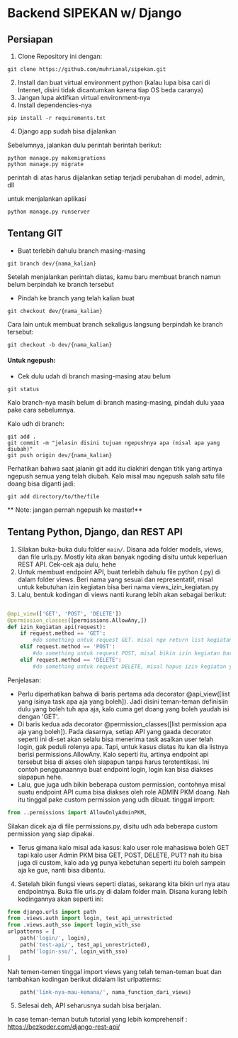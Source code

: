 
# Backend SIPEKAN w/ **Django**


## Persiapan

1. Clone Repository ini dengan:

```
git clone https://github.com/muhrianal/sipekan.git
```

2. Install dan buat virtual environment python (kalau lupa bisa cari di Internet, disini tidak dicantumkan karena tiap OS beda caranya)
3. Jangan lupa aktifkan virtual environment-nya
4. Install dependencies-nya

```
pip install -r requirements.txt
```

4. Django app sudah bisa dijalankan

Sebelumnya, jalankan dulu perintah berintah berikut:
```
python manage.py makemigrations
python manage.py migrate
```

perintah di atas harus dijalankan setiap terjadi perubahan di model, admin, dll

untuk menjalankan aplikasi
```
python manage.py runserver
```

## Tentang GIT

* Buat terlebih dahulu branch masing-masing
```
git branch dev/{nama_kalian}
```

Setelah menjalankan perintah diatas, kamu baru membuat branch namun belum berpindah ke branch tersebut

* Pindah ke branch yang telah kalian buat
```
git checkout dev/{nama_kalian}
```

Cara lain untuk membuat branch sekaligus langsung berpindah ke branch tersebut:
```
git checkout -b dev/{nama_kalian}
```

#### Untuk ngepush:

* Cek dulu udah di branch masing-masing atau belum 
```
git status
```

Kalo branch-nya masih belum di branch masing-masing, pindah dulu yaaa pake cara sebelumnya.

Kalo udh di branch:
```
git add .
git commit -m "jelasin disini tujuan ngepushnya apa (misal apa yang diubah)"
git push origin dev/{nama_kalian}
```

Perhatikan bahwa saat jalanin git add itu diakhiri dengan titik yang artinya ngepush semua yang telah diubah. Kalo misal mau ngepush salah satu file doang bisa diganti jadi:
```
git add directory/to/the/file
```

** Note: jangan pernah ngepush ke master!**

## Tentang Python, Django, dan REST API

1. Silakan buka-buka dulu folder ```main/```.
Disana ada folder models, views, dan file urls.py. Mostly kita akan banyak ngoding disitu untuk keperluan REST API. Cek-cek aja dulu, hehe
2. Untuk membuat endpoint API, buat terlebih dahulu file python (.py) di dalam folder views.
Beri nama yang sesuai dan representatif, misal untuk kebutuhan izin kegiatan bisa beri nama views_izin_kegiatan.py
3. Lalu, bentuk kodingan di views nanti kurang lebih akan sebagai berikut:
```python

@api_view(['GET', 'POST', 'DELETE'])
@permission_classes([permissions.AllowAny,])
def izin_kegiatan_api(request):
    if request.method == 'GET':
        #do something untuk request GET. misal nge return list kegiatan atau apa
    elif request.method == 'POST':
        #do something untuk request POST, misal bikin izin kegiatan baru
    elif request.method == 'DELETE':
        #do something untuk request DELETE, misal hapus izin kegiatan yang sudah ada
```

Penjelasan:
* Perlu diperhatikan bahwa di baris pertama ada decorator @api_view([list yang isinya task apa aja yang boleh]). Jadi disini teman-teman definisiin dulu yang boleh tuh apa aja, kalo cuma get doang yang boleh yaudah isi dengan 'GET'.
* Di baris kedua ada decorator @permission_classes([list permission apa aja yang boleh]). Pada dasarnya, setiap API yang gaada decorator seperti ini di-set akan selalu bisa menerima task asalkan user telah login, gak peduli rolenya apa. Tapi, untuk kasus diatas itu kan dia listnya berisi permissions.AllowAny. Kalo seperti itu, artinya endpoint api tersebut bisa di akses oleh siapapun tanpa harus terotentikasi. Ini contoh penggunaannya buat endpoint login, login kan bisa diakses siapapun hehe. 
* Lalu, gue juga udh bikin beberapa custom permission, contohnya misal suatu endpoint API cuma bisa diakses oleh role ADMIN PKM doang. Nah itu tinggal pake custom permission yang udh dibuat. tinggal import:
```python
from ..permissions import AllowOnlyAdminPKM,
```
Silakan dicek aja di file permissions.py, disitu udh ada beberapa custom permission yang siap dipakai.
* Terus gimana kalo misal ada kasus: kalo user role mahasiswa boleh GET tapi kalo user Admin PKM bisa GET, POST, DELETE, PUT? nah itu bisa juga di custom, kalo ada yg punya kebetuhan seperti itu boleh sampein aja ke gue, nanti bisa dibantu.

4. Setelah bikin fungsi views seperti diatas, sekarang kita bikin url nya atau endpointnya. Buka file urls.py di dalam folder main.
Disana kurang lebih kodingannya akan seperti ini:

```python
from django.urls import path
from .views.auth import login, test_api_unrestricted
from .views.auth_sso import login_with_sso
urlpatterns = [
    path('login/', login),
    path('test-api/', test_api_unrestricted),
    path('login-sso/', login_with_sso)
]

```
Nah temen-temen tinggal import views yang telah teman-teman buat dan tambahkan kodingan berikut didalam list urlpatterns:
```python
    path('link-nya-mau-kemana/', nama_function_dari_views)
```
5. Selesai deh, API seharusnya sudah bisa berjalan.

In case teman-teman butuh tutorial yang lebih komprehensif : https://bezkoder.com/django-rest-api/
